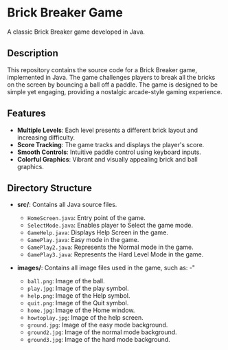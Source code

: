 # Brick Breaker Game

A classic Brick Breaker game developed in Java.

## Description

This repository contains the source code for a Brick Breaker game, implemented in Java. The game challenges players to break all the bricks on the screen by bouncing a ball off a paddle. The game is designed to be simple yet engaging, providing a nostalgic arcade-style gaming experience.

## Features

- **Multiple Levels**: Each level presents a different brick layout and increasing difficulty.
- **Score Tracking**: The game tracks and displays the player's score.
- **Smooth Controls**: Intuitive paddle control using keyboard inputs.
- **Colorful Graphics**: Vibrant and visually appealing brick and ball graphics.

## Directory Structure

- **src/**: Contains all Java source files.
  - `HomeScreen.java`: Entry point of the game.
  - `SelectMode.java`: Enables player to Select the game mode.
  - `GameHelp.java`: Displays Help Screen in the game.
  - `GamePlay.java`: Easy mode in the game.
  - `GamePlay2.java`: Represents the Normal mode in the game.
  - `GamePlay3.java`: Represents the Hard Level Mode in the game.

- **images/**: Contains all image files used in the game, such as:
  -"
  - `ball.png`: Image of the ball.
  - `play.jpg`: Image of the play symbol.
  - `help.png`: Image of the Help symbol.
  - `quit.png`: Image of the Quit symbol.
  - `home.jpg`: Image of the Home window.
  - `howtoplay.jpg`: Image of the help screen.
  - `ground.jpg`: Image of the easy mode background.
  - `ground2.jpg`: Image of the normal mode background.
  - `ground3.jpg`: Image of the hard mode background.

